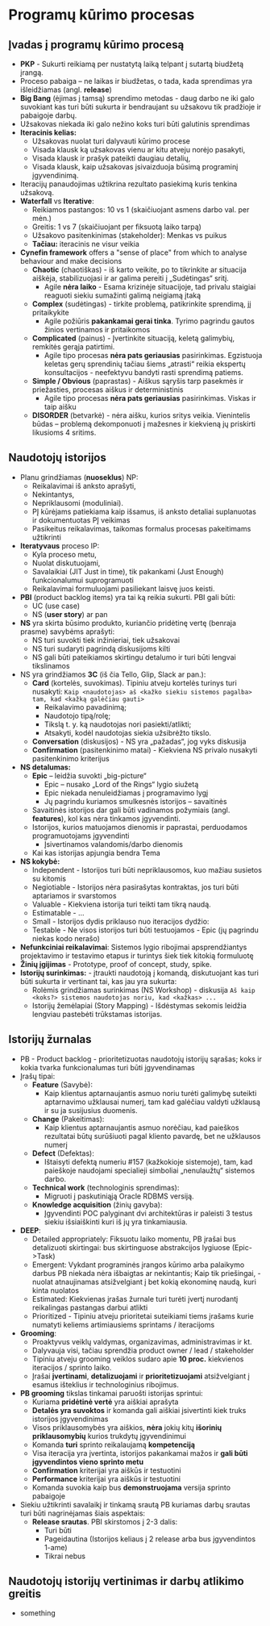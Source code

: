 # Programų kūrimo procesas

## Įvadas į programų kūrimo procesą

- **PKP** - Sukurti reikiamą per nustatytą laiką telpant į sutartą biudžetą įrangą.
- Proceso pabaiga – ne laikas ir biudžetas, o tada, kada sprendimas yra išleidžiamas (angl. **release**)
- **Big Bang** (ėjimas į tamsą) sprendimo metodas - daug darbo ne iki galo suvokiant kas turi būti sukurta ir bendraujant su užsakovu tik pradžioje ir pabaigoje darbų.
- Užsakovas niekada iki galo nežino koks turi būti galutinis sprendimas
- **Iteracinis kelias:**
  - Užsakovas nuolat turi dalyvauti kūrimo procese
  - Visada klausk ką užsakovas vienu ar kitu atveju norėjo pasakyti,
  - Visada klausk ir prašyk pateikti daugiau detalių,
  - Visada klausk, kaip užsakovas įsivaizduoja būsimą programinį įgyvendinimą.
- Iteracijų panaudojimas užtikrina rezultato pasiekimą kuris tenkina užsakovą.
- **Waterfall** vs **Iterative**:
  - Reikiamos pastangos: 10 vs 1 (skaičiuojant asmens darbo val. per mėn.)
  - Greitis: 1 vs 7 (skaičiuojant per fiksuotą laiko tarpą)
  - Užsakovo pasitenkinimas (stakeholder): Menkas vs puikus
  - **Tačiau:** iteracinis ne visur veikia
- **Cynefin framework** offers a "sense of place" from which to analyse behaviour and make decisions
  - **Chaotic** (chaotiškas) - iš karto veikite, po to tikrinkite ar situacija aiškėja, stabilizuojasi ir ar galima pereiti į „Sudėtingas“ sritį.
    - Agile **nėra laiko** - Esama krizinėje situacijoje, tad privalu staigiai reaguoti siekiu sumažinti galimą neigiamą įtaką
  - **Complex** (sudėtingas) - tirkite problemą, patikrinkite sprendimą, jį pritaikykite
    - Agile požiūris **pakankamai gerai tinka**. Tyrimo pagrindu gautos žinios vertinamos ir pritaikomos
  - **Complicated** (painus) - Įvertinkite situaciją, keletą galimybių, remkitės gerąja patirtimi.
    - Agile tipo procesas **nėra pats geriausias** pasirinkimas. Egzistuoja keletas gerų sprendinių tačiau šiems „atrasti“ reikia ekspertų konsultacijos - neefektyvu bandyti rasti sprendimą patiems.
  - **Simple / Obvious** (paprastas) - Aiškus sąryšis tarp pasekmės ir priežasties, procesas aiškus ir deterministinis
    - Agile tipo procesas **nėra pats geriausias** pasirinkimas. Viskas ir taip aišku
  - **DISORDER** (betvarkė) - nėra aišku, kurios sritys veikia. Vienintelis būdas – problemą dekomponuoti į mažesnes ir kiekvieną jų priskirti likusioms 4 sritims.

## Naudotojų istorijos

- Planu grindžiamas (**nuoseklus**) NP:
  - Reikalavimai iš anksto aprašyti,
  - Nekintantys,
  - Nepriklausomi (moduliniai).
  - PĮ kūrėjams patiekiama kaip išsamus, iš anksto detaliai suplanuotas ir dokumentuotas PĮ veikimas
  - Pasikeitus reikalavimas, taikomas formalus procesas pakeitimams užtikrinti
- **Iteratyvaus** proceso IP:
  - Kyla proceso metu,
  - Nuolat diskutuojami,
  - Savalaikiai (JIT Just in time), tik pakankami (Just Enough) funkcionalumui suprogramuoti
  - Reikalavimai formuluojami pasiliekant laisvę juos keisti.
- **PBI** (product backlog items) yra tai ką reikia sukurti. PBI gali būti:
  - UC (use case)
  - NS (**user story**) ar pan
- **NS** yra skirta būsimo produkto, kuriančio pridėtinę vertę (benraja prasme) savybėms aprašyti:
  - NS turi suvokti tiek inžinieriai, tiek užsakovai
  - NS turi sudaryti pagrindą diskusijoms kilti
  - NS gali būti pateikiamos skirtingu detalumo ir turi būti lengvai tikslinamos
- NS yra grindžiamos **3C** (iš čia Tello, Glip, Slack ar pan.):
  - **Card** (kortelės, suvokimas). Tipiniu atveju kortelės turinys turi nusakyti: `Kaip <naudotojas> aš <kažko siekiu sistemos pagalba> tam, kad <kažką galėčiau gauti>`
    - Reikalavimo pavadinimą;
    - Naudotojo tipą/rolę;
    - Tikslą t. y. ką naudotojas nori pasiekti/atlikti;
    - Atsakyti, kodėl naudotojas siekia užsibrėžto tikslo.
  - **Conversation** (diskusijos) - NS yra „pažadas“, jog vyks diskusija
  - **Confirmation** (pasitenkinimo matai) - Kiekviena NS privalo nusakyti pasitenkinimo kriterijus
- **NS detalumas:**
  - **Epic** – leidžia suvokti „big-picture“
    - Epic – nusako „Lord of the Rings“ lygio siužetą
    - Epic niekada nenuleidžiamas į programavimo lygį
    - Jų pagrindu kuriamos smulkesnės istorijos – savaitinės
  - Savaitinės istorijos dar gali būti vadinamos požymiais (angl. **features**), kol kas nėra tinkamos įgyvendinti.
  - Istorijos, kurios matuojamos dienomis ir paprastai, perduodamos programuotojams įgyvendinti
    - Įsivertinamos valandomis/darbo dienomis
  - Kai kas istorijas apjungia bendra Tema
- **NS kokybė:**
  - Independent - Istorijos turi būti nepriklausomos, kuo mažiau susietos su kitomis
  - Negiotiable - Istorijos nėra pasirašytas kontraktas, jos turi būti aptariamos ir svarstomos
  - Valuable - Kiekviena istorija turi teikti tam tikrą naudą.
  - Estimatable - ...
  - Small - Istorijos dydis priklauso nuo iteracijos dydžio:
  - Testable - Ne visos istorijos turi būti testuojamos - Epic (jų pagrindu niekas kodo nerašo)
- **Nefunkciniai reikalavimai**: Sistemos lygio ribojimai apsprendžiantys projektavimo ir testavimo etapus ir turintys šiek tiek kitokią formuluotę
- **Žinių įgijimas** - Prototype, proof of concept, study, spike.
- **Istorijų surinkimas:** - įtraukti naudotoją į komandą, diskutuojant kas turi būti sukurta ir vertinant tai, kas jau yra sukurta:
  - Rolėmis grindžiamas surinkimas (NS Workshop) - diskusija `Aš kaip <koks?> sistemos naudotojas noriu, kad <kažkas> ...`
  - Istorijų žemėlapiai (Story Mapping) -  Išdėstymas sekomis leidžia lengviau pastebėti trūkstamas istorijas.

## Istorijų žurnalas

- PB - Product backlog - prioritetizuotas naudotojų istorijų sąrašas; koks ir kokia tvarka funkcionalumas turi būti įgyvendinamas
- Įrašų tipai:
  - **Feature** (Savybė):
    - Kaip klientus aptarnaujantis asmuo noriu turėti galimybę suteikti aptarnavimo užklausai numerį, tam kad galėčiau valdyti užklausą ir su ja susijusius duomenis.
  - **Change** (Pakeitimas):
    - Kaip klientus aptarnaujantis asmuo norėčiau, kad paieškos rezultatai būtų surūšiuoti pagal kliento pavardę, bet ne užklausos numerį
  - **Defect** (Defektas):
    - Ištaisyti defektą numeriu #157 (kažkokioje sistemoje), tam, kad paieškoje naudojami specialieji simboliai „nenulaužtų“ sistemos darbo.
  - **Technical work** (technologinis sprendimas):
    - Migruoti į paskutiniąją Oracle RDBMS versiją.
  - **Knowledge acquisition** (žinių gavyba):
    - Įgyvendinti POC palyginant dvi architektūras ir paleisti 3 testus siekiu išsiaiškinti kuri iš jų yra tinkamiausia.
- **DEEP**:
  - Detailed appropriately: Fiksuotu laiko momentu, PB įrašai bus detalizuoti skirtingai: bus skirtinguose abstrakcijos lygiuose (Epic->Task)
  - Emergent: Vykdant programinės įrangos kūrimo arba palaikymo darbus PB niekada nėra išbaigtas ar nekintantis; Kaip tik priešingai, - nuolat atnaujinamas atsižvelgiant į bet kokią ekonominę naudą, kuri kinta nuolatos
  - Estimated: Kiekvienas įrašas žurnale turi turėti įvertį nurodantį reikalingas pastangas darbui atlikti
  - Prioritized - Tipiniu atveju prioritetai suteikiami tiems įrašams kurie numatyti keliems artimiausiems sprintams / iteracijoms
- **Grooming**:
  - Proaktyvus veiklų valdymas, organizavimas, administravimas ir kt.
  - Dalyvauja visi, tačiau sprendžia product owner / lead / stakeholder
  - Tipiniu atveju grooming veiklos sudaro apie **10 proc.** kiekvienos iteracijos / sprinto laiko.
  - Įrašai **įvertinami**, **detalizuojami** ir **prioritetizuojami** atsižvelgiant į esamus išteklius ir technologinius ribojimus.
- **PB grooming** tikslas tinkamai paruošti istorijas sprintui:
  - Kuriama **pridėtinė vertė** yra aiškiai aprašyta
  - **Detalės yra suvoktos** ir komanda gali aiškiai įsivertinti kiek truks istorijos įgyvendinimas
  - Visos priklausomybės yra aiškios, **nėra** jokių kitų **išorinių priklausomybių** kurios trukdytų įgyvendinimui
  - Komanda **turi** sprinto reikalaujamą **kompetenciją**
  - Visa iteracija yra įvertinta, istorijos pakankamai mažos ir **gali būti įgyvendintos vieno sprinto metu**
  - **Confirmation** kriterijai yra aiškūs ir testuotini
  - **Performance** kriterijai yra aiškūs ir testuotini
  - Komanda suvokia kaip bus **demonstruojama** versija sprinto pabaigoje
- Siekiu užtikrinti savalaikį ir tinkamą srautą PB kuriamas darbų srautas turi būti nagrinėjamas šiais aspektais:
  - **Release srautas**. PBI skirstomos į 2-3 dalis:
    - Turi būti
    - Pageidautina (Istorijos keliaus į 2 release arba bus įgyvendintos 1-ame)
    - Tikrai nebus

## Naudotojų istorijų vertinimas ir darbų atlikimo greitis

- something
